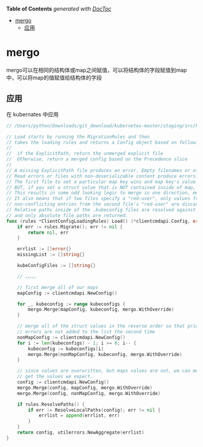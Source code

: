 <!-- START doctoc generated TOC please keep comment here to allow auto update -->
<!-- DON'T EDIT THIS SECTION, INSTEAD RE-RUN doctoc TO UPDATE -->
**Table of Contents**  *generated with [DocToc](https://github.com/thlorenz/doctoc)*

- [mergo](#mergo)
  - [应用](#%E5%BA%94%E7%94%A8)

<!-- END doctoc generated TOC please keep comment here to allow auto update -->

# mergo

mergo可以在相同的结构体或map之间赋值，可以将结构体的字段赋值到map中，可以将map的值赋值给结构体的字段

## 应用
在 kubernates 中应用

```go
// /Users/python/Downloads/git_download/kubernetes-master/staging/src/k8s.io/client-go/tools/clientcmd/loader.go

// Load starts by running the MigrationRules and then
// takes the loading rules and returns a Config object based on following rules.
//
//	if the ExplicitPath, return the unmerged explicit file
//	Otherwise, return a merged config based on the Precedence slice
//
// A missing ExplicitPath file produces an error. Empty filenames or other missing files are ignored.
// Read errors or files with non-deserializable content produce errors.
// The first file to set a particular map key wins and map key's value is never changed.
// BUT, if you set a struct value that is NOT contained inside of map, the value WILL be changed.
// This results in some odd looking logic to merge in one direction, merge in the other, and then merge the two.
// It also means that if two files specify a "red-user", only values from the first file's red-user are used.  Even
// non-conflicting entries from the second file's "red-user" are discarded.
// Relative paths inside of the .kubeconfig files are resolved against the .kubeconfig file's parent folder
// and only absolute file paths are returned.
func (rules *ClientConfigLoadingRules) Load() (*clientcmdapi.Config, error) {
	if err := rules.Migrate(); err != nil {
		return nil, err
	}

	errlist := []error{}
	missingList := []string{}

	kubeConfigFiles := []string{}

    // 。。。。。

	// first merge all of our maps
	mapConfig := clientcmdapi.NewConfig()

	for _, kubeconfig := range kubeconfigs {
		mergo.Merge(mapConfig, kubeconfig, mergo.WithOverride)
	}

	// merge all of the struct values in the reverse order so that priority is given correctly
	// errors are not added to the list the second time
	nonMapConfig := clientcmdapi.NewConfig()
	for i := len(kubeconfigs) - 1; i >= 0; i-- {
		kubeconfig := kubeconfigs[i]
		mergo.Merge(nonMapConfig, kubeconfig, mergo.WithOverride)
	}

	// since values are overwritten, but maps values are not, we can merge the non-map config on top of the map config and
	// get the values we expect.
	config := clientcmdapi.NewConfig()
	mergo.Merge(config, mapConfig, mergo.WithOverride)
	mergo.Merge(config, nonMapConfig, mergo.WithOverride)

	if rules.ResolvePaths() {
		if err := ResolveLocalPaths(config); err != nil {
			errlist = append(errlist, err)
		}
	}
	return config, utilerrors.NewAggregate(errlist)
}
```